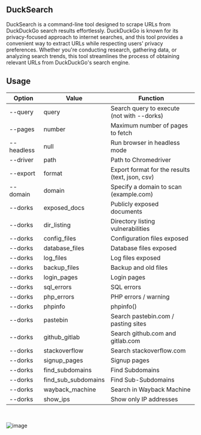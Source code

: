 ## DuckSearch
DuckSearch is a command-line tool designed to scrape URLs from DuckDuckGo search results effortlessly. DuckDuckGo is known for its privacy-focused approach to internet searches, and this tool provides a convenient way to extract URLs while respecting users' privacy preferences. Whether you're conducting research, gathering data, or analyzing search trends, this tool streamlines the process of obtaining relevant URLs from DuckDuckGo's search engine.

## Usage

| Option       | Value           | Function                                          |
|--------------|-----------------|---------------------------------------------------|
| --query      | query           | Search query to execute (not with --dorks)        |
| --pages      | number          | Maximum number of pages to fetch                  |
| --headless   | null            | Run browser in headless mode                      |
| --driver     | path            | Path to Chromedriver                              |
| --export     | format          | Export format for the results (text, json, csv)   |
| --domain     | domain          | Specify a domain to scan (example.com)            |
| --dorks      | exposed_docs    | Publicly exposed documents                        |
| --dorks      | dir_listing     | Directory listing vulnerabilities                 |
| --dorks      | config_files    | Configuration files exposed                       |
| --dorks      | database_files  | Database files exposed                            |
| --dorks      | log_files       | Log files exposed                                 |
| --dorks      | backup_files    | Backup and old files                              |
| --dorks      | login_pages     | Login pages                                       |
| --dorks      | sql_errors      | SQL errors                                        |
| --dorks      | php_errors      | PHP errors / warning                              |
| --dorks      | phpinfo         | phpinfo()                                         |
| --dorks      | pastebin        | Search pastebin.com / pasting sites               |
| --dorks      | github_gitlab   | Search github.com and gitlab.com                  |
| --dorks      | stackoverflow   | Search stackoverflow.com                          |
| --dorks      | signup_pages    | Signup pages                                      |
| --dorks      | find_subdomains | Find Subdomains                                   |
| --dorks      | find_sub_subdomains | Find Sub-Subdomains                           |
| --dorks      | wayback_machine | Search in Wayback Machine                         |
| --dorks      | show_ips        | Show only IP addresses                            |

<br>

![image](https://github.com/WhiteH4T-Dev/DuckSearch/assets/83751620/74d165b9-b369-4116-b43a-3e3c2314d0a6)


